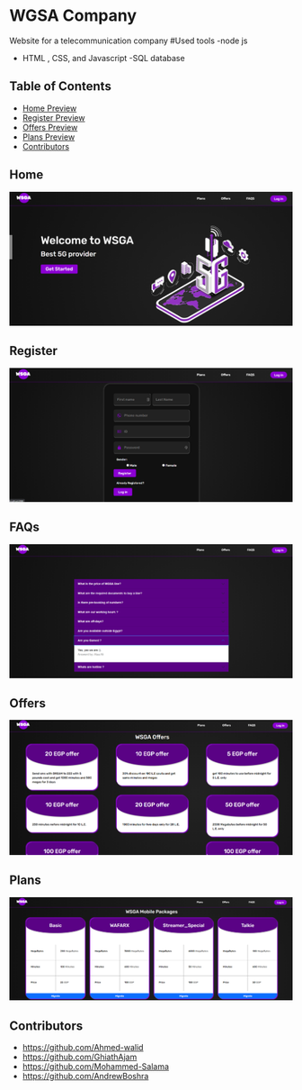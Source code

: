 # WGSA Company
Website for a telecommunication company 
#Used tools
-node js
- HTML , CSS, and Javascript
-SQL database

## Table of Contents
- [Home Preview](#Home)
- [Register Preview](#Register)
- [Offers Preview](#Offers)
- [Plans Preview](#Plans)
- [Contributors](#Contributors)


## Home
![Home](Screenshots/Home.png)

## Register
![Register--Login](Screenshots/Register--Login.png)

## FAQs
![FAQs](Screenshots/FAQs.png)

## Offers
![Offers](Screenshots/Offers.png)

## Plans
![Plans](Screenshots/Plans.png)



## Contributors
- https://github.com/Ahmed-walid
- https://github.com/GhiathAjam
- https://github.com/Mohammed-Salama
- https://github.com/AndrewBoshra



